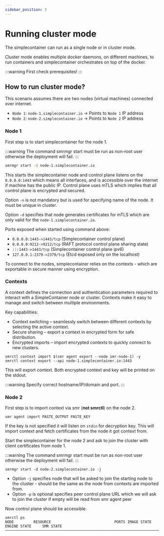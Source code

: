 ```yaml
---
sidebar_position: 3
---
```


# Running cluster mode

The simplecontainer can run as a single node or in cluster mode.

Cluster mode enables multiple docker daemons, on different machines, to run containers and simplecontainer orchestrates on top of the docker.

:::warning
First check prerequisites!
:::

## How to run cluster mode?

This scenario assumes there are two nodes (virtual machines) connected over internet.

- `Node 1`: `node-1.simplecontainer.io` -> Points to `Node 1` IP address
- `Node 2`: `node-2.simplecontainer.io` -> Points to `Node 2` IP address

### Node 1

First step is to start simplecontainer for the node 1.

:::warning
The command smrmgr start must be run as non-root user otherwise the deployment will fail.
:::

```bash
smrmgr start -d node-1.simplecontainer.io
```

This starts the simplecontainer node and control plane listens on the `0.0.0.0:1443` which means all interfaces,
and is accessible over the internet if machine has the public IP. Control plane uses mTLS which implies that all
control plane is encrypted and secured.

Option `-n` is not mandatory but is used for specifying name of the node. It must be unique in cluster.

Option `-d` specifies that node generates certificates for mTLS which are only valid for the `node-1.simplecontainer.io`.

Ports exposed when started using command above:

- `0.0.0.0:1443->1443/tcp` (Simplecontainer control plane)
- `0.0.0.0:9212->9212/tcp` (RAFT protocol control plane sharing state)
- `:::1443->1443/tcp` (Simplecontainer control plane ipv6)
- `127.0.0.1:2379->2379/tcp` (Etcd exposed only on the localhost)

To connect to the nodes, simplecontainer relies on the contexts - which are exportable in secure manner using encryption.

### Contexts
A context defines the connection and authentication parameters required to interact with a SimpleContainer node or cluster.
Contexts make it easy to manage and switch between multiple environments.

Key capabilities:

- Context switching – seamlessly switch between different contexts by selecting the active context.
- Secure sharing – export a context in encrypted form for safe distribution.
- Encrypted imports – import encrypted contexts to quickly connect to new clusters.

```cgo title="Context needs to be imported from smr agent first (on the same machine), then can be exported to other machines"
smrctl context import $(smr agent export --node smr-node-1) -y
smrctl context export --api node-1.simplecontainer.io:1443
```

This will export context. Both encrypted context and key will be printed on the stdout.

:::warning
Specify correct hostname/IP/domain and port.
:::

### Node 2

First step is to import context via smr (**not smrctl**) on the node 2.

```cgo
smr agent import PASTE_OUTPUT PASTE_KEY
```

If the key is not specified it will listen on `stdin` for decryption key.
This will import context and fetch certificates from the node it got context from.

Start the simplecontainer for the node 2 and ask to join the cluster with client certificates from node 1.

:::warning
The command smrmgr start must be run as non-root user otherwise the deployment will fail.
:::

```cgo
smrmgr start -d node-2.simplecontainer.io -j
```

- Option `-j` specifies node that will be asked to join the starting node to the cluster - should be the same as the node from
contexts are imported from.
- Option `-p` is optional specifies peer control plane URL which we will ask to join the cluster if empty will be read from smr agent peer

Now control plane should be accessible.

```cgo title="The smrctl ps command is used to list all containers in the cluster"
smrctl ps
NODE         RESOURCE                             PORTS IMAGE STATE ENGINE STATE     SMR STATE       
─────────────────────────────────────────────────────────────────────────────────────────────────────
```